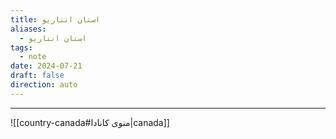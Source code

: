 ```yaml
---
title: استان انتاریو
aliases:
  - استان انتاریو
tags:
  - note
date: 2024-07-21
draft: false
direction: auto
---
```







---

![[country-canada#منوی کانادا|canada]]



